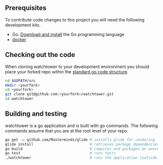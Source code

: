 ## Prerequisites
To contribute code changes to this project you will need the following development kits.
 * Go. [Download and install](https://golang.org/doc/install) the Go programming language
 * [docker](https://docs.docker.com/engine/installation/)

## Checking out the code
When cloning watchtower to your development environment you should place your forked repo within the [standard go code structure](https://golang.org/doc/code.html#Organization).
```bash
cd $GOPATH/src
mkdir <yourfork>
cd <yourfork>
git clone git@github.com:<yourfork>/watchtower.git
cd watchtower
```

## Building and testing
watchtower is a go application and is built with go commands. The following commands assume that you are at the root level of your repo.
```bash
go get -u github.com/Masterminds/glide # installs glide for vendoring
glide install                          # retrieves package dependencies
go build                               # compiles and packages an executable binary, watchtower
go test                                # runs tests
./watchtower                           # runs the application (outside of a container)
```
